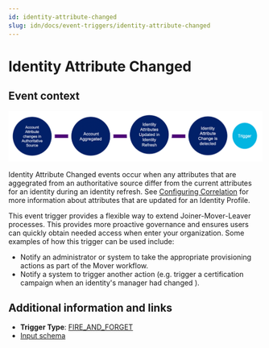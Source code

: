 ```yaml
---
id: identity-attribute-changed
slug: idn/docs/event-triggers/identity-attribute-changed
---
```


# Identity Attribute Changed

## Event context

![Flow](./img/trigger-path.png)

Identity Attribute Changed events occur when any attributes that are aggegrated from an authoritative source differ from the current attributes for an identity during an identity refresh. See [Configuring Correlation](https://community.sailpoint.com/t5/Connectors/Configuring-Correlation/ta-p/74045) for more information about attributes that are updated for an Identity Profile.

This event trigger provides a flexible way to extend Joiner-Mover-Leaver processes. This provides more proactive governance and ensures users can quickly obtain needed access when enter your organization.  Some examples of how this trigger can be used include:

- Notify an administrator or system to take the appropriate provisioning actions as part of the Mover workflow.
- Notify a system to trigger another action (e.g. trigger a certification campaign when an identity's manager had changed ).

## Additional information and links

- **Trigger Type**: [FIRE_AND_FORGET](../event-triggers-trigger-types.md#fire-and-forget)
- [Input schema](https://developer.sailpoint.com/apis/beta/#section/Identity-Attributes-Changed-Event-Trigger-Input)